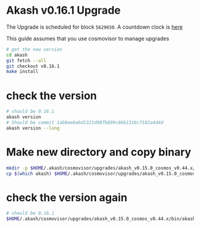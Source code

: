 # Akash v0.16.1 Upgrade

The Upgrade is scheduled for block `5629650`. A countdown clock is [here](https://www.mintscan.io/akash/blocks/5629650)

This guide assumes that you use cosmovisor to manage upgrades

```bash
# get the new version
cd akash
git fetch --all
git checkout v0.16.1
make install
```

# check the version

```bash
# should be 0.16.1
akash version
# Should be commit 1ab8ee6ebd1321d98fb899c8661316cf182a4d4d
akash version --long
```

# Make new directory and copy binary

```bash
mkdir -p $HOME/.akash/cosmovisor/upgrades/akash_v0.15.0_cosmos_v0.44.x/bin
cp $(which akash) $HOME/.akash/cosmovisor/upgrades/akash_v0.15.0_cosmos_v0.44.x/bin
```

# check the version again

```bash
# should be 0.16.1
$HOME/.akash/cosmovisor/upgrades/akash_v0.15.0_cosmos_v0.44.x/bin/akash version
```
